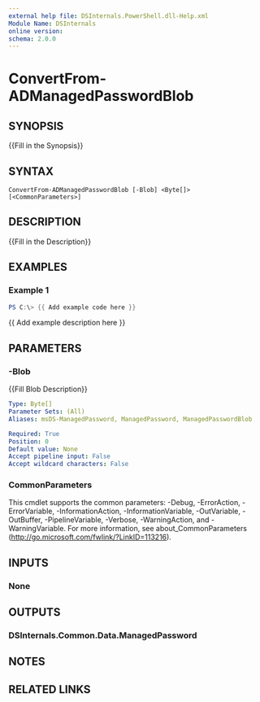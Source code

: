 ```yaml
---
external help file: DSInternals.PowerShell.dll-Help.xml
Module Name: DSInternals
online version:
schema: 2.0.0
---
```


# ConvertFrom-ADManagedPasswordBlob

## SYNOPSIS
{{Fill in the Synopsis}}

## SYNTAX

```
ConvertFrom-ADManagedPasswordBlob [-Blob] <Byte[]> [<CommonParameters>]
```

## DESCRIPTION
{{Fill in the Description}}

## EXAMPLES

### Example 1
```powershell
PS C:\> {{ Add example code here }}
```

{{ Add example description here }}

## PARAMETERS

### -Blob
{{Fill Blob Description}}

```yaml
Type: Byte[]
Parameter Sets: (All)
Aliases: msDS-ManagedPassword, ManagedPassword, ManagedPasswordBlob

Required: True
Position: 0
Default value: None
Accept pipeline input: False
Accept wildcard characters: False
```

### CommonParameters
This cmdlet supports the common parameters: -Debug, -ErrorAction, -ErrorVariable, -InformationAction, -InformationVariable, -OutVariable, -OutBuffer, -PipelineVariable, -Verbose, -WarningAction, and -WarningVariable. For more information, see about_CommonParameters (http://go.microsoft.com/fwlink/?LinkID=113216).

## INPUTS

### None

## OUTPUTS

### DSInternals.Common.Data.ManagedPassword

## NOTES

## RELATED LINKS
